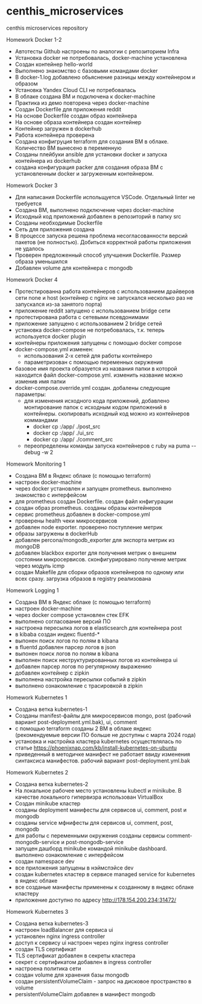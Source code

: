# centhis_microservices
centhis microservices repository

Homework Docker 1-2

- Автотесты Github настроены по аналогии с репозиторием Infra
- Установка docker не потребовалась, docker-machine установлена
- Создан контейнер hello-world
- Выполнено знакомство с базовыми командами docker
- В docker-1.log добавлено обьяснение разницы между контейнером и образом
- Установка Yandex Cloud CLI не потребовалась
- В облаке создана ВМ и подключена к docker-machine
- Практика из демо повторена через docker-machine
- Создан Dockerfile для приложения reddit
- На основе Dockerfile создан образ контейнера
- На основе образа контейнера создан контейнер
- Контейнер загружен в dockerhub
- Работа контейнера проверена
- Создана конфигруция terraform для создания ВМ в облаке. Количество ВМ вынесено в переменную
- Созданы плейбуки ansible для установки docker и запуска контейнера из dockerhub
- создана конфигурация packer для создания образа ВМ с установленным docker и загруженным контейнером.

Homework Docker 3

- Для написания Dockerfile испольщуется VSCode. Отдельный linter не требуется
- Создана ВМ, выполнено подключение через docker-machine
- Исходный код приложений добавлен в репозиторий в папку src
- Созданы необходимые Dockerfile
- Сеть для приложения создана
- В процессе запуска решена проблема несогласованности версий пакетов (не полностью). Добиться корректной работы приложения не удалось
- Проверен предложенный способ улучшения Dockerfile. Размер образа уменьшился
- Добавлен volume для контейнера с mongodb

Homework Docker 4

- Протестированна работа контейнеров с использованием драйверов сети none и host (контейнер с nginx не запускался несколько раз не запускался из-за занятого порта)
- приложение reddit запущено с использованием bridge сети
- протестирована работа с сетевыми псевдонимами
- приложение запущено с использованием 2 bridge сетей
- установка docker-compose не потребовалась, т.к. теперь используется docker plugin
- контейнеры приложения запущены с помощью docker compose
- docker-compose.yml изменен:
  - использования 2-х сетей для работы контейнеро
  - параметризован с помощью переменных окружения
- базовое имя проекта образуется из названия папки в которой находится файл docker-compose.yml. изменить название можно изменив имя папки
- docker-compose.override.yml создан. добалены следующие параметры:
  - для изменения исходного кода приложений, добавлено монтирование папок с исходным кодом приложений в контейнеры. скопировать исходный код можно из контейнеров коммандами
    - docker cp <container-id>:/app/ ./post_src
    - docker cp <container-id>:/app/ ./ui_src
    - docker cp <container-id>:/app/ ./comment_src
  - переопределены команды запуска контейнеров с ruby на puma --debug -w 2

Homework Monitoring 1

- Создана ВМ в Яндекс облаке (с помощью terraform)
- настроен docker-machine
- через docker установлен и запущен prometheus. выполнено знакомство с интерфейсом
- для prometheus создан Dockerfile. создан файл кнфигурации
- создан образ prometheus. созданы образы контейнеров
- сервис prometheus добавлен в docker-compose.yml
- проверены health чеки микросервисов
- добавлен node exporter. проверено поступление метрик
- образы загружены в dockerHub
- добавлен percona/mongodb_exporter для экспорта метрик из mongoDB
- добавлен blackbox exporter для получения метрик о внешнем состоянии микросервисов. сконфигурировано получение метрик через модуль icmp
- создан Makefile для сборки образов контейнеров по одному или всех сразу. загрузка образов в registry реализована

Homework Logging 1

- Создана ВМ в Яндекс облаке (с помощью terraform)
- настроен docker-machine
- через docker compose установлен стек EFK
- выполнено согласование версий ПО
- настроена пересылка логов в elasticsearch для контейнера post
- в kibaba создан индекс fluentd-*
- выпонен поиск логов по полям в kibana
- в fluentd добавлен парсер логов в json
- выпонен поиск логов по полям в kibana
- выполнен поиск неструктурированных логов из контейнера ui
- добавлен парсер логов по регулярному выражению
- добавлен контейнер с zipkin
- выполнена настройка пересылки событий в zipkin
- выполнено ознакомление с трасировкой в zipkin

Homework Kubernetes 1
- Создана ветка kubernetes-1
- Созданы manifest-файлы для микросервисов mongo, post (рабочий вариант post-deployment.yml.bak), ui, comment
- с помощью terraform созданы 2 ВМ в облаке яндекс (рекомендуемые версии ПО больше не доступны с марта 2024 года)
- установка и настройка кластера kubernetes осуществлялась по статье https://phoenixnap.com/kb/install-kubernetes-on-ubuntu
- приведенный в методичке манифест не работает ввиду изменения синтаксиса манифестов. рабочий вариант post-deployment.yml.bak

Homework Kubernetes 2
- Создана ветка kubernetes-2
- На локальное рабочее место установлены kubectl и minikube. В качестве локального гипервизра использован VirtualBox
- Создан minikube кластер
- созданы deployment манифесты для сервисов ui, comment, post и mongodb
- созданы service мфнифесты для сервисов ui, comment, post, mongodb
- для работы с переменными окружения созданы сервисы comment-mongodb-service и post-mongodb-service
- запущен дашборд minikube командой minikube dashboard. выполнено ознакомление с интерфейсом
- создан namespace dev
- все приложения запущены в нэймспэйсе dev
- создан kubernetes кластер в сервисе managed service for kubernetes в яндекс облаке
- все созданые манифесты применены к созданному в яндекс облаке кластеру
- приложение доступно по адресу http://178.154.200.234:31472/

Homework Kubernetes 3
- Создана ветка kubernetes-3
- настроен loadBalancer для сервиса ui
- установлен nginx ingress controller
- доступ к сервису ui настроен через nginx ingress controller
- создан TLS сертификат
- TLS сертификат добавлен в секреты кластера
- секрет с сертификатом добавлен в ingress controller
- настроена политика сети
- создан volume для хранения базы mongodb
- создан persistentVolumeClaim - запрос на дисковое пространство в volume
- persistentVolumeClaim добавлен в манифест mongodb
